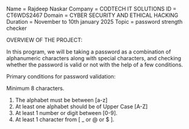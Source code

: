 Name = Rajdeep Naskar
Company = CODTECH IT SOLUTIONS
ID = CT6WDS2467
Domain = CYBER SECURITY AND ETHICAL HACKING
Duration = November to 10th january 2025
Topic = password strength checker

OVERVIEW OF THE PROJECT:

In this program, we will be taking a password as a combination of alphanumeric characters along with special characters, and checking whether the password is valid or not with the help of a few conditions.

Primary conditions for password validation:

Minimum 8 characters.
1. The alphabet must be between [a-z]
2. At least one alphabet should be of Upper Case [A-Z]
3. At least 1 number or digit between [0-9].
4. At least 1 character from [ _ or @ or $ ].
